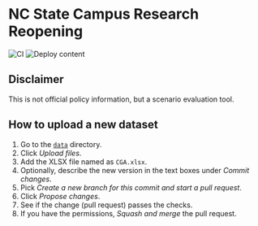 # NC State Campus Research Reopening

![CI](https://github.com/ncsu-geoforall-lab/campus-research-reopening/workflows/CI/badge.svg?branch=master)
![Deploy content](https://github.com/ncsu-geoforall-lab/campus-research-reopening/workflows/Deploy%20content/badge.svg?branch=master)

## Disclaimer

This is not official policy information, but a scenario evaluation tool.

## How to upload a new dataset

1. Go to the [`data`](data) directory.
2. Click *Upload files*.
3. Add the XLSX file named as `CGA.xlsx`.
4. Optionally, describe the new version in the text boxes under *Commit changes*.
5. Pick *Create a new branch for this commit and start a pull request*.
6. Click *Propose changes*.
7. See if the change (pull request) passes the checks.
8. If you have the permissions, *Squash and merge* the pull request.

